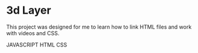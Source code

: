
# 3d Layer

This project was designed for me to learn how to link HTML files and work with videos and CSS.

JAVASCRIPT
HTML
CSS